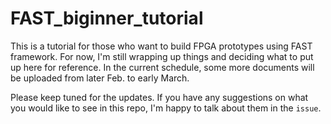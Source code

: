 # FAST_biginner_tutorial

This is a tutorial for those who want to build FPGA prototypes using FAST framework.
For now, I'm still wrapping up things and deciding what to put up here for reference.
In the current schedule, some more documents will be uploaded from later Feb. to early
March. 

Please keep tuned for the updates. If you have any suggestions on what you would like to
see in this repo, I'm happy to talk about them in the `issue`.
